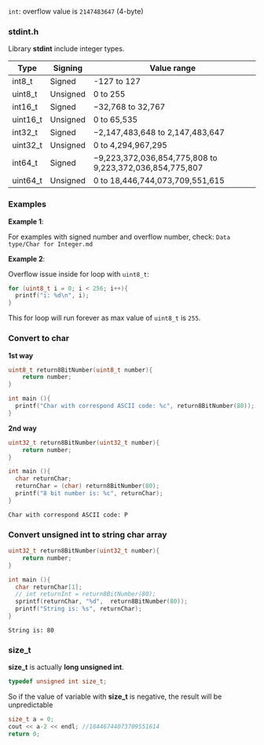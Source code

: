 ``int``: overflow value is ``2147483647`` (4-byte)

### stdint.h

Library **stdint** include integer types.

| Type | Signing|Value range|
| ------- |------|------|
|int8_t |Signed|-127 to 127|		
|uint8_t |Unsigned|0 to 255|		
|int16_t |Signed|−32,768 to 32,767|
|uint16_t |Unsigned|0 to 65,535|
|int32_t |Signed|−2,147,483,648 to 2,147,483,647|
|uint32_t|Unsigned|0 to 4,294,967,295|
|int64_t|Signed| −9,223,372,036,854,775,808	to 9,223,372,036,854,775,807|
|uint64_t|Unsigned|0 to 18,446,744,073,709,551,615|

### Examples

**Example 1**:

For examples with signed number and overflow number, check: ``Data type/Char for Integer.md``

**Example 2**:

Overflow issue inside for loop with ``uint8_t``:

```c
for (uint8_t i = 0; i < 256; i++){
  printf("i: %d\n", i);
}
```

This for loop will run forever as max value of ``uint8_t`` is ``255``.

### Convert to char

**1st way**

```c
uint8_t return8BitNumber(uint8_t number){
    return number;
}

int main (){
  printf("Char with correspond ASCII code: %c", return8BitNumber(80));
}
```

**2nd way**

```c
uint32_t return8BitNumber(uint32_t number){
    return number;
}

int main (){
  char returnChar;
  returnChar = (char) return8BitNumber(80);
  printf("8 bit number is: %c", returnChar);
}
```

```
Char with correspond ASCII code: P
```

### Convert unsigned int to string char array

```c
uint32_t return8BitNumber(uint32_t number){
    return number;
}

int main (){
  char returnChar[1];
  // int returnInt = return8BitNumber(80);
  sprintf(returnChar, "%d",  return8BitNumber(80));
  printf("String is: %s", returnChar);
}
```

```
String is: 80    
```

### size_t

**size_t** is actually **long unsigned int**.

```c
typedef unsigned int size_t;
```

So if the value of variable with **size_t** is negative, the result will be unpredictable

```c
size_t a = 0;
cout << a-2 << endl; //18446744073709551614
return 0;
```
